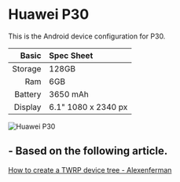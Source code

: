 Huawei P30
==============

This is the Android device configuration for P30.

Basic   | Spec Sheet
-------:|:-------------------------
Storage | 128GB
Ram | 6GB
Battery | 3650 mAh
Display | 6.1" 1080 x 2340 px

![Huawei P30](https://consumer-img.huawei.com/content/dam/huawei-cbg-site/en/mkt/pdp/phones/p30/p30-dimage-0323.jpg)


## - Based on the following article.
[How to create a TWRP device tree - Alexenferman](https://www.alexenferman.com/articles/TWRP/how-to-create-a-twrp-device-tree)